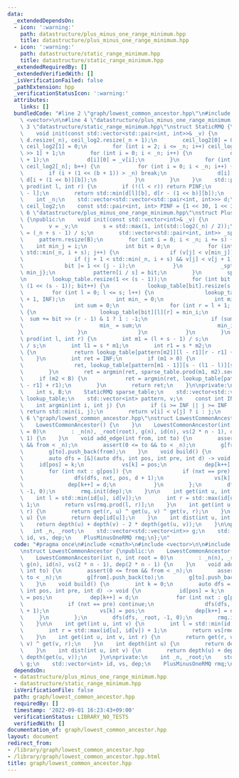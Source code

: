 ```yaml
---
data:
  _extendedDependsOn:
  - icon: ':warning:'
    path: datastructure/plus_minus_one_range_minimum.hpp
    title: datastructure/plus_minus_one_range_minimum.hpp
  - icon: ':warning:'
    path: datastructure/static_range_minimum.hpp
    title: datastructure/static_range_minimum.hpp
  _extendedRequiredBy: []
  _extendedVerifiedWith: []
  _isVerificationFailed: false
  _pathExtension: hpp
  _verificationStatusIcon: ':warning:'
  attributes:
    links: []
  bundledCode: "#line 2 \"graph/lowest_common_ancestor.hpp\"\n#include <cmath>\n#include\
    \ <vector>\n\n#line 4 \"datastructure/plus_minus_one_range_minimum.hpp\"\n\n#line\
    \ 3 \"datastructure/static_range_minimum.hpp\"\nstruct StaticRMQ {\npublic:\n\
    \    void init(const std::vector<std::pair<int, int>>& _v) {\n        _n = int(_v.size()),\
    \ d.resize(_n), ceil_log2.resize(_n + 1);\n        ceil_log2[0] = 0;\n       \
    \ ceil_log2[1] = 0;\n        for (int i = 2; i <= _n; i++) ceil_log2[i] = ceil_log2[i\
    \ >> 1] + 1;\n        for (int i = 0; i < _n; i++) {\n            d[i].resize(ceil_log2[_n]\
    \ + 1);\n            d[i][0] = _v[i];\n        }\n        for (int b = 0; b <\
    \ ceil_log2[_n]; b++) {\n            for (int i = 0; i < _n; i++) {\n        \
    \        if (i + (1 << (b + 1)) > _n) break;\n                d[i][b + 1] = std::min(d[i][b],\
    \ d[i + (1 << b)][b]);\n            }\n        }\n    }\n    std::pair<int, int>\
    \ prod(int l, int r) {\n        if (!(l < r)) return PINF;\n        int b = ceil_log2[r\
    \ - l];\n        return std::min(d[l][b], d[r - (1 << b)][b]);\n    }\n\nprivate:\n\
    \    int _n;\n    std::vector<std::vector<std::pair<int, int>>> d;\n    std::vector<int>\
    \ ceil_log2;\n    const std::pair<int, int> PINF = {1 << 30, 1 << 30};\n};\n#line\
    \ 6 \"datastructure/plus_minus_one_range_minimum.hpp\"\nstruct PlusMinusOneRMQ\
    \ {\npublic:\n    void init(const std::vector<int>& _v) {\n        _n = int(_v.size());\n\
    \        v = _v;\n        s = std::max(1, int(std::log2(_n) / 2));\n        B\
    \ = (_n + s - 1) / s;\n        std::vector<std::pair<int, int>> _spt(B);\n   \
    \     pattern.resize(B);\n        for (int i = 0; i < _n; i += s) {\n        \
    \    int min_j = i;\n            int bit = 0;\n            for (int j = i; j <\
    \ std::min(_n, i + s); j++) {\n                if (v[j] < v[min_j]) min_j = j;\n\
    \                if (j + 1 < std::min(_n, i + s) && v[j] < v[j + 1])\n       \
    \             bit |= 1 << (j - i);\n            }\n            _spt[i / s] = {v[min_j],\
    \ min_j};\n            pattern[i / s] = bit;\n        }\n        sparse_table.init(_spt);\n\
    \n        lookup_table.resize(1 << (s - 1));\n        for (int bit = 0; bit <\
    \ (1 << (s - 1)); bit++) {\n            lookup_table[bit].resize(s + 1);\n   \
    \         for (int l = 0; l <= s; l++) {\n                lookup_table[bit][l].resize(s\
    \ + 1, INF);\n                int min_ = 0;\n                int min_i = l;\n\
    \                int sum = 0;\n                for (int r = l + 1; r <= s; r++)\
    \ {\n                    lookup_table[bit][l][r] = min_i;\n                  \
    \  sum += bit >> (r - 1) & 1 ? 1 : -1;\n                    if (sum < min_) {\n\
    \                        min_ = sum;\n                        min_i = r;\n   \
    \                 }\n                }\n            }\n        }\n    }\n    int\
    \ prod(int l, int r) {\n        int m1 = (l + s - 1) / s;\n        int m2 = r\
    \ / s;\n        int l1 = s * m1;\n        int r1 = s * m2;\n        if (m2 < m1)\
    \ {\n            return lookup_table[pattern[m2]][l - r1][r - r1] + r1;\n    \
    \    }\n        int ret = INF;\n        if (m1 > 0) {\n            ret = argmin(\n\
    \                ret, lookup_table[pattern[m1 - 1]][s - (l1 - l)][s] + l1 - s);\n\
    \        }\n        ret = argmin(ret, sparse_table.prod(m1, m2).second);\n   \
    \     if (m2 < B) {\n            ret = argmin(ret, lookup_table[pattern[m2]][0][r\
    \ - r1] + r1);\n        }\n        return ret;\n    }\n\nprivate:\n    int _n;\n\
    \    int s, B;\n    StaticRMQ sparse_table;\n    std::vector<std::vector<std::vector<int>>>\
    \ lookup_table;\n    std::vector<int> pattern, v;\n    const int INF = 1 << 30;\n\
    \    int argmin(int i, int j) {\n        if (i >= INF || j >= INF || v[i] == v[j])\
    \ return std::min(i, j);\n        return v[i] < v[j] ? i : j;\n    }\n};\n#line\
    \ 6 \"graph/lowest_common_ancestor.hpp\"\nstruct LowestCommonAncestor {\npublic:\n\
    \    LowestCommonAncestor() {\n    }\n    LowestCommonAncestor(int n, int root\
    \ = 0)\n        : _n(n), _root(root), g(n), id(n), vs(2 * n - 1), dep(2 * n -\
    \ 1) {\n    }\n    void add_edge(int from, int to) {\n        assert(0 <= from\
    \ && from < _n);\n        assert(0 <= to && to < _n);\n        g[from].push_back(to);\n\
    \        g[to].push_back(from);\n    }\n    void build() {\n        int k = 0;\n\
    \        auto dfs = [&](auto dfs, int pos, int pre, int d) -> void {\n       \
    \     id[pos] = k;\n            vs[k] = pos;\n            dep[k++] = d;\n    \
    \        for (int nxt : g[pos]) {\n                if (nxt == pre) continue;\n\
    \                dfs(dfs, nxt, pos, d + 1);\n                vs[k] = pos;\n  \
    \              dep[k++] = d;\n            }\n        };\n        dfs(dfs, _root,\
    \ -1, 0);\n        rmq.init(dep);\n    }\n\n    int get(int u, int v) {\n    \
    \    int l = std::min(id[u], id[v]);\n        int r = std::max(id[u], id[v]) +\
    \ 1;\n        return vs[rmq.prod(l, r)];\n    }\n    int get(int u, int v, int\
    \ r) {\n        return get(r, u) ^ get(u, v) ^ get(v, r);\n    }\n    int depth(int\
    \ u) {\n        return dep[id[u]];\n    }\n    int dist(int u, int v) {\n    \
    \    return depth(u) + depth(v) - 2 * depth(get(u, v));\n    }\n\nprivate:\n \
    \   int _n, _root;\n    std::vector<std::vector<int>> g;\n    std::vector<int>\
    \ id, vs, dep;\n    PlusMinusOneRMQ rmq;\n};\n"
  code: "#pragma once\n#include <cmath>\n#include <vector>\n\n#include \"../datastructure/plus_minus_one_range_minimum.hpp\"\
    \nstruct LowestCommonAncestor {\npublic:\n    LowestCommonAncestor() {\n    }\n\
    \    LowestCommonAncestor(int n, int root = 0)\n        : _n(n), _root(root),\
    \ g(n), id(n), vs(2 * n - 1), dep(2 * n - 1) {\n    }\n    void add_edge(int from,\
    \ int to) {\n        assert(0 <= from && from < _n);\n        assert(0 <= to &&\
    \ to < _n);\n        g[from].push_back(to);\n        g[to].push_back(from);\n\
    \    }\n    void build() {\n        int k = 0;\n        auto dfs = [&](auto dfs,\
    \ int pos, int pre, int d) -> void {\n            id[pos] = k;\n            vs[k]\
    \ = pos;\n            dep[k++] = d;\n            for (int nxt : g[pos]) {\n  \
    \              if (nxt == pre) continue;\n                dfs(dfs, nxt, pos, d\
    \ + 1);\n                vs[k] = pos;\n                dep[k++] = d;\n       \
    \     }\n        };\n        dfs(dfs, _root, -1, 0);\n        rmq.init(dep);\n\
    \    }\n\n    int get(int u, int v) {\n        int l = std::min(id[u], id[v]);\n\
    \        int r = std::max(id[u], id[v]) + 1;\n        return vs[rmq.prod(l, r)];\n\
    \    }\n    int get(int u, int v, int r) {\n        return get(r, u) ^ get(u,\
    \ v) ^ get(v, r);\n    }\n    int depth(int u) {\n        return dep[id[u]];\n\
    \    }\n    int dist(int u, int v) {\n        return depth(u) + depth(v) - 2 *\
    \ depth(get(u, v));\n    }\n\nprivate:\n    int _n, _root;\n    std::vector<std::vector<int>>\
    \ g;\n    std::vector<int> id, vs, dep;\n    PlusMinusOneRMQ rmq;\n};"
  dependsOn:
  - datastructure/plus_minus_one_range_minimum.hpp
  - datastructure/static_range_minimum.hpp
  isVerificationFile: false
  path: graph/lowest_common_ancestor.hpp
  requiredBy: []
  timestamp: '2022-09-01 16:23:43+09:00'
  verificationStatus: LIBRARY_NO_TESTS
  verifiedWith: []
documentation_of: graph/lowest_common_ancestor.hpp
layout: document
redirect_from:
- /library/graph/lowest_common_ancestor.hpp
- /library/graph/lowest_common_ancestor.hpp.html
title: graph/lowest_common_ancestor.hpp
---
```

